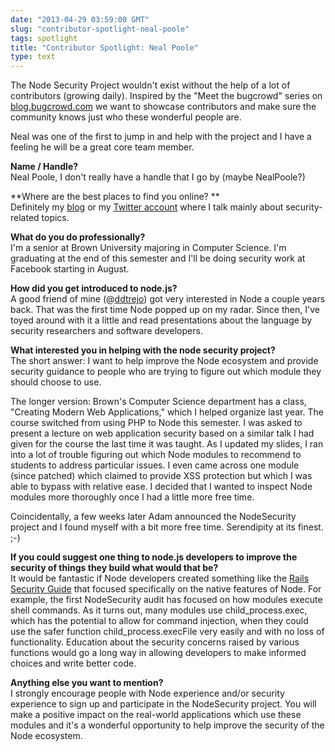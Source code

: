 ```yaml
---
date: "2013-04-29 03:59:00 GMT"
slug: "contributor-spotlight-neal-poole"
tags: spotlight
title: "Contributor Spotlight: Neal Poole"
type: text
---
```

The Node Security Project wouldn't exist without the help of a lot of contributors (growing daily). Inspired by the "Meet the bugcrowd" series on [blog.bugcrowd.com](http://blog.bugcrowd.com/) we want to showcase contributors and make sure the community knows just who these wonderful people are.

Neal was one of the first to jump in and help with the project and I have a feeling he will be a great core team member.

**Name / Handle?**  
Neal Poole, I don't really have a handle that I go by (maybe NealPoole?)  
  
**Where are the best places to find you online? **  
Definitely my [blog](https://nealpoole.com/blog/) or my [Twitter account](https://twitter.com/NealPoole) where I talk mainly about security-related topics.  
  
**What do you do professionally?**  
I'm a senior at Brown University majoring in Computer Science. I'm graduating at the end of this semester and I'll be doing security work at Facebook starting in August.  
  
**How did you get introduced to node.js?**  
A good friend of mine (@[ddtrejo](https://twitter.com/ddtrejo)) got very interested in Node a couple years back. That was the first time Node popped up on my radar. Since then, I've toyed around with it a little and read presentations about the language by security researchers and software developers.  
  
**What interested you in helping with the node security project?**  
The short answer: I want to help improve the Node ecosystem and provide security guidance to people who are trying to figure out which module they should choose to use.  
  
The longer version: Brown's Computer Science department has a class, "Creating Modern Web Applications," which I helped organize last year. The course switched from using PHP to Node this semester. I was asked to present a lecture on web application security based on a similar talk I had given for the course the last time it was taught. As I updated my slides, I ran into a lot of trouble figuring out which Node modules to recommend to students to address particular issues. I even came across one module (since patched) which claimed to provide XSS protection but which I was able to bypass with relative ease. I decided that I wanted to inspect Node modules more thoroughly once I had a little more free time.  
  
Coincidentally, a few weeks later Adam announced the NodeSecurity project and I found myself with a bit more free time. Serendipity at its finest. ;-)  
  
**If you could suggest one thing to node.js developers to improve the security of things they build what would that be?**  
It would be fantastic if Node developers created something like the [Rails Security Guide](http://guides.rubyonrails.org/security.html) that focused specifically on the native features of Node. For example, the first NodeSecurity audit has focused on how modules execute shell commands. As it turns out, many modules use child\_process.exec, which has the potential to allow for command injection, when they could use the safer function child\_process.execFile very easily and with no loss of functionality. Education about the security concerns raised by various functions would go a long way in allowing developers to make informed choices and write better code.  
  
**Anything else you want to mention?**  
I strongly encourage people with Node experience and/or security experience to sign up and participate in the NodeSecurity project. You will make a positive impact on the real-world applications which use these modules and it's a wonderful opportunity to help improve the security of the Node ecosystem.